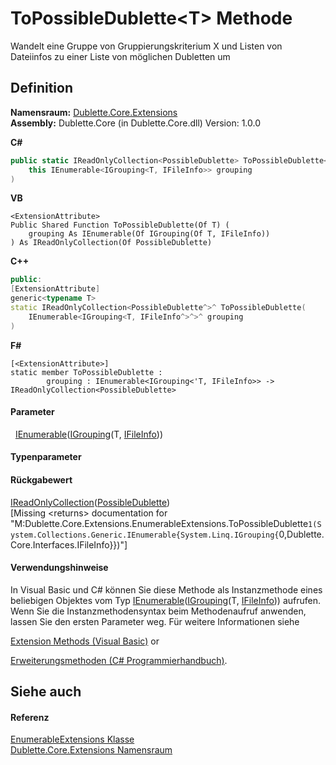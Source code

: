 # ToPossibleDublette&lt;T&gt; Methode


Wandelt eine Gruppe von Gruppierungskriterium X und Listen von Dateiinfos zu einer Liste von möglichen Dubletten um



## Definition
**Namensraum:** <a href="85ffa010-71b9-fb83-6264-987668556e2a">Dublette.Core.Extensions</a>  
**Assembly:** Dublette.Core (in Dublette.Core.dll) Version: 1.0.0

**C#**
``` C#
public static IReadOnlyCollection<PossibleDublette> ToPossibleDublette<T>(
	this IEnumerable<IGrouping<T, IFileInfo>> grouping
)

```
**VB**
``` VB
<ExtensionAttribute>
Public Shared Function ToPossibleDublette(Of T) ( 
	grouping As IEnumerable(Of IGrouping(Of T, IFileInfo))
) As IReadOnlyCollection(Of PossibleDublette)
```
**C++**
``` C++
public:
[ExtensionAttribute]
generic<typename T>
static IReadOnlyCollection<PossibleDublette^>^ ToPossibleDublette(
	IEnumerable<IGrouping<T, IFileInfo^>^>^ grouping
)
```
**F#**
``` F#
[<ExtensionAttribute>]
static member ToPossibleDublette : 
        grouping : IEnumerable<IGrouping<'T, IFileInfo>> -> IReadOnlyCollection<PossibleDublette> 
```



#### Parameter
<dl><dt>  <a href="https://learn.microsoft.com/dotnet/api/system.collections.generic.ienumerable-1" target="_blank" rel="noopener noreferrer">IEnumerable</a>(<a href="https://learn.microsoft.com/dotnet/api/system.linq.igrouping-2" target="_blank" rel="noopener noreferrer">IGrouping</a>(T, <a href="d9482989-6c54-4f59-09d2-458b695230c7">IFileInfo</a>))</dt><dd /></dl>

#### Typenparameter
<dl><dt /><dd /></dl>

#### Rückgabewert
<a href="https://learn.microsoft.com/dotnet/api/system.collections.generic.ireadonlycollection-1" target="_blank" rel="noopener noreferrer">IReadOnlyCollection</a>(<a href="5288c748-4a36-d132-17e0-ff9ef7fd22ca">PossibleDublette</a>)  
\[Missing &lt;returns&gt; documentation for "M:Dublette.Core.Extensions.EnumerableExtensions.ToPossibleDublette``1(System.Collections.Generic.IEnumerable{System.Linq.IGrouping{``0,Dublette.Core.Interfaces.IFileInfo}})"\]

#### Verwendungshinweise
In Visual Basic und C# können Sie diese Methode als Instanzmethode eines beliebigen Objektes vom Typ <a href="https://learn.microsoft.com/dotnet/api/system.collections.generic.ienumerable-1" target="_blank" rel="noopener noreferrer">IEnumerable</a>(<a href="https://learn.microsoft.com/dotnet/api/system.linq.igrouping-2" target="_blank" rel="noopener noreferrer">IGrouping</a>(T, <a href="d9482989-6c54-4f59-09d2-458b695230c7">IFileInfo</a>)) aufrufen. Wenn Sie die Instanzmethodensyntax beim Methodenaufruf anwenden, lassen Sie den ersten Parameter weg. Für weitere Informationen siehe <a href="https://docs.microsoft.com/dotnet/visual-basic/programming-guide/language-features/procedures/extension-methods" target="_blank" rel="noopener noreferrer">

Extension Methods (Visual Basic)</a> or <a href="https://docs.microsoft.com/dotnet/csharp/programming-guide/classes-and-structs/extension-methods" target="_blank" rel="noopener noreferrer">

Erweiterungsmethoden (C# Programmierhandbuch)</a>.

## Siehe auch


#### Referenz
<a href="6e5a20c7-419e-d9f1-5b28-79120bcc9559">EnumerableExtensions Klasse</a>  
<a href="85ffa010-71b9-fb83-6264-987668556e2a">Dublette.Core.Extensions Namensraum</a>  
